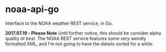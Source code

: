# noaa-api-go

Interface to the NOAA weather REST service, in Go.

**2017.07.19 - Please Note** Until further notice, this should be consider alpha quality *at best*.  The NOAA REST service features some *very* weirdly formatted XML, and I'm not going to have the details sorted for a while.
